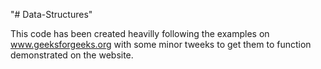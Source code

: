 "# Data-Structures" 

This code has been created heavilly following the examples on www.geeksforgeeks.org with some minor tweeks to get them to function demonstrated on the website.
